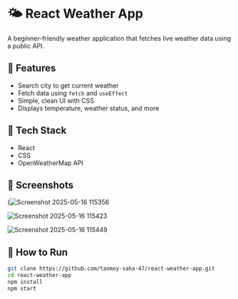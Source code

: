 # 🌤️ React Weather App

A beginner-friendly weather application that fetches live weather data using a public API.

## 🔧 Features
- Search city to get current weather
- Fetch data using `fetch` and `useEffect`
- Simple, clean UI with CSS
- Displays temperature, weather status, and more

## 🔨 Tech Stack
- React
- CSS
- OpenWeatherMap API

## 📸 Screenshots
(![Screenshot 2025-05-16 115356](https://github.com/user-attachments/assets/003dd3b0-d2af-4ed1-8d72-971b127bce51)

![Screenshot 2025-05-16 115423](https://github.com/user-attachments/assets/7c1f7ef7-dfa6-4c69-a5bc-40573df19544)

![Screenshot 2025-05-16 115449](https://github.com/user-attachments/assets/ddede497-35d4-4d8f-aa32-614942fc04be)

## 🚀 How to Run
```bash
git clone https://github.com/tanmoy-saha-47/react-weather-app.git
cd react-weather-app
npm install
npm start




